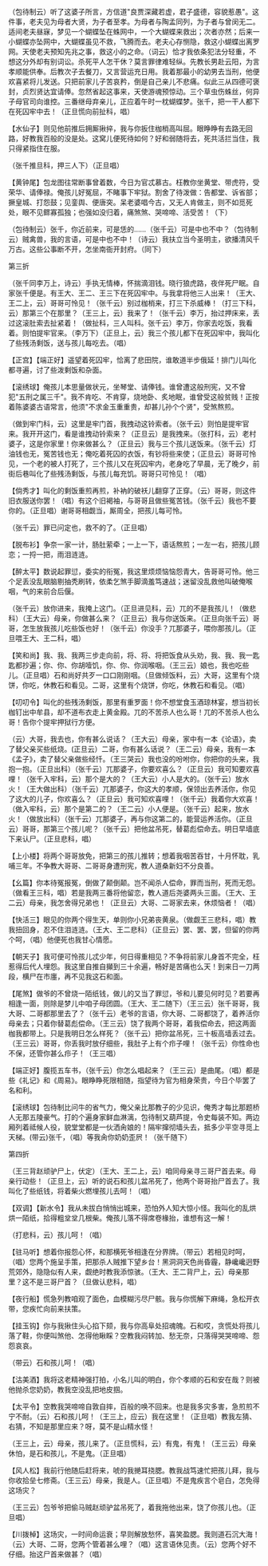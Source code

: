 <!-- { "loadSidebar": true } -->
（包待制云）听了这婆子所言，方信道"良贾深藏若虚，君子盛德，容貌惹愚"。这件事，老夫见为母者大贤，为子者至孝。为母者与陶孟同列，为子者与曾闵无二。适间老夫昼寐，梦见一个蝴蝶坠在蛛网中，一个大蝴蝶来救出；次者亦然；后来一小蝴蝶亦坠网中，大蝴蝶虽见不救，飞腾而去。老夫心存恻隐，救这小蝴蝶出离罗网。天使老夫预知先兆之事，救这小的之命。（词云）恰才我依条犯法分轻重，不想这分外却有别词讼。杀死平人怎干休？莫言罪律难轻纵。先教长男赴云阳，为言孝顺能供奉。后教次子去餐刀，又言营运充日用。我着那最小的幼男去当刑，他便欢喜紧将儿发送。只把前家儿子苦哀矜，倒是自己亲儿不悲痛。似此三从四德可褒封，贞烈贤达宜请俸。忽然省起这事来，天使游魂预惊动。三个草虫伤蛛丝，何异子母官司向谁控。三番继母弃亲儿，正应着午时一枕蝴蝶梦。张千，把一干人都下在死囚牢中去！（正旦慌向前扯科，唱）

【水仙子】则见他前推后拥厮揪捽，我与你扳住枷梢高叫屈。眼睁睁有去路无回路，好教我百般的没是处。这窝儿便死待如何？好和弱随将去，死共活拦当住，我只得紧指住在服。

（张千推旦科，押三人下）（正旦唱）

【黄钟尾】包龙图往常断事曾着数，今日为官忒慕古。枉教你坐黄堂、带虎符，受荣华、请俸禄。俺孩儿好冤屈，不睹事下牢狱。割舍了待泼做：告都堂、诉省部；撅皇城、打怨鼓；见銮舆、便唐突。呆老婆唱今古，又无人肯做主，则不如觅死处，眼不见鳏寡孤独；也强如没归着，痛煞煞、哭啼啼、活受苦！（下）

（包待制云）张千，你近前来，可是恁的……（张千云）可是中也不中？（包待制云）贼禽兽，我的言语，可是中也不中！（诗云）我扶立当今圣明主，欲播清风千万古。这些公事断不开，怎坐南衙开封府。（同下）

第三折

（张千同李万上，诗云）手执无情棒，怀揣滴泪钱。晓行狼虎路，夜伴死尸眠。自家张千便是。有王大、王二、王三下在死囚牢中。与我拿将他三人出来！（王大、王二上，云）哥哥可怜见！（张千云）别过枷梢来，打三下杀威棒！（打三下科，云）那第三个在那里？（王三上，云）我来了！（张千云）李万，抬过押床来，丢过这滚肚索去扯紧着！（做扯科，三人叫科。张千云）李万，你家去吃饭，我看着。则怕提牢官来。（李万下）（正旦上，云）我三个孩儿都下在死囚牢中，我叫化了些残汤剩饭，送与孩儿每吃去。（唱）

【正宫】【端正好】遥望着死囚牢，恰离了悲田院，谁敢道半步俄延！排门儿叫化都寻遍，讨了些泼剩饭和杂面。

【滚绣球】俺孩儿本思量做状元，坐琴堂、请俸钱。谁曾遭这般刑宪，又不曾犯"五刑之属三千"。我不肯吃、不肯穿，烧地卧、炙地眠，谁曾受这般贫贱！正按着陈婆婆古语常言，他须"不求金玉重重贵，却甚儿孙个个贤"，受煞熬煎。

（做到牢门科，云）这里是牢门首，我拽动这铃索者。（张千云）则怕是提牢官来。我开开这门，看是谁拽动铃索来？（正旦云）是我拽来。（张打科，云）老村婆子，这是你家里！你来做甚么？（正旦云）我与三个孩儿送饭来。（张千云）灯油钱也无，冤苦钱也无；俺吃着死囚的衣饭，有钞将些来使；（正旦云）哥哥可怜见，一个老的被人打死了，三个孩儿又在死囚牢内，老身吃了早晨，无了晚夕，前街后巷叫化了些残汤剩饭，与孩儿每充饥。哥哥只可怜见！（唱）

【倘秀才】叫化的剩饭重煎再煎，补衲的破袄儿翻穿了正穿。（云）哥哥，则这件旧衣服送你罢！（唱）有这个旧褐袖，与哥哥且做些冤苦钱。（张千云）我也不要你的。（正旦唱）谢哥哥相觑当，厮周全，把孩儿每可怜。

（张千云）罪已问定也，救不的了。（正旦唱）

【脱布衫】争奈一家一计，肠肚萦牵；一上一下，语话熬煎；一左一右，把孩儿顾恋；一捋一把，雨泪涟涟。

【醉太平】数说起罪愆，委实的衔冤，我这里烦烦恼恼怨青大，告哥哥可怜。他三个足丢没乱眼脑剔抽秃刷转，依柔乞煞手脚滴羞笃速战；迷留没乱救他叫破俺喉咽，气的来前合后偃。

（张千云）放你进来，我掩上这门。（正旦进见科，云）兀的不是我孩儿！（做悲科）（王大云）母亲，你做甚么来？（正旦云）我与你送饭来。（正旦向张千云）哥哥，怎生放我孩儿吃些饭也好！（张千云）你没手？兀那婆子，喂你那孩儿。（正旦喂王大、王二科，唱）

【笑和尚】我、我、我两三步走向前，将、将、将把饭食从头劝，我、我、我一匙匙都抄遍；你、你、你胡噎饥，你、你、你润喉咽。（王三云）娘也，我也吃些儿。（正旦唱）石和尚好共歹一口口刚刚咽。（旦做倾饭料，云）大哥，这里有个烧饼，你吃，休教石和看见。二哥，这里有个烧饼，你吃，休教石和看见。（唱）

【叨叨令】叫化的些残汤剩饭，那里有重罗面！你不想堂食玉酒琼林宴，想当初长枷钉出中牟县，却不道布衣走上黄金殿。兀的不苦杀人也么哥！兀的不苦杀人也么哥！告你个提牢押狱行方便。

（云）大哥，我去也，你有甚么说话？（王大云）母亲，家中有一本《论语》，卖了替父亲买些纸烧。(正旦云）二哥，你有甚么话说？（王二云）母亲，我有一本《孟子》，卖了替父亲做些经忏。（王三哭云）我也没的吩咐你，你把你的头来，我抱一抱。（正旦出科）（张千云）兀那婆子，你要欢喜么？（正旦云）我可知要欢喜哩！（张千入牢科，云）那个是大的？（王大云）小人是大的。（张千云）放水火！（王大做出科）（张千云）兀那婆子，你这大的孝顺，保领出去养活你，你见了这大的儿子，你欢喜么？（正旦云）我可知欢喜哩！（张千云）我着你大欢喜！（做入牢科，云）那个是第二的？（王二云）小人便是。（张千云）起来，放水火！（做放出科）（张千云）兀那婆子，再与你这第二的，能营运养活你。（正旦云）哥哥，那第三个孩儿呢？（张千云）把他盆吊死，替葛彪偿命去。明日早墙底下来认尸。（正旦悲科，唱）

【上小楼】将两个哥哥放免，把第三的孩儿推转；想着我咽苦吞甘，十月怀耽，乳哺三年。不争教大哥哥、二哥哥身遭刑宪，教人道桑新妇不分良善。

【幺篇】你本待冤报冤，倒做了颠倒颠。岂不闻杀人偿命，罪而当刑，死而无怨。（做看王三科，唱）若是我两三番将他留恋，教人道后尧婆两头三面。（王大、王二云）母亲，我怎舍得兄弟也！（正旦云）大哥、二哥家去来，休烦恼者！（唱）

【快活三】眼见的你两个得生天，单则你小兄弟丧黄泉。（做觑王三悲科，唱）教我扭回身，忍不住泪涟涟。（王大、王二悲科）（正旦云）罢、罢、罢，但留的你两个呵，（唱）他便死也我甘心情愿。

【朝天子】我可便可怜孩儿忒少年，何日得重相见？不争将前家儿身首不完全，枉惹得后代人埋怨。我这里自推自攧到三十余遍，畅好是苦痛也么天！到来日一刀两段，横尸在市廛，再不见我这石和面。

【尾煞】做爷的不曾烧一陌纸钱，做儿的又当了罪愆，爷和儿要见何时见？若要再相逢一面，则除是梦儿中咱子母团圆。（王大、王二随下）（王三云）张千哥哥，我大哥、二哥都那里去了？（张千云）老爷的言语，你大哥、二哥都饶了，着养活你母亲去；只着你替葛彪偿命。（王三云）饶了我两个哥哥，着我偿命去，把这两面枷我都带上。只是我明日怎么样死？（张千云）把你盆吊死，三十板高墙丢过去。（王三云）哥哥，你丢我时放仔细些，我肚子上有个疖子哩！（张千云）你性命也不保，还管你甚么疖子！（王三唱）

【端正好】腹揽五车书，（张千云）你怎么唱起来？（王三云）是曲尾。（唱）都是些《礼记》和《周易》。眼睁睁死限相随，指望待为官为相身荣贵，今日个毕罢了名和利。

【滚绣球】包待制比问牛的省气力，俺父亲比那教子的少见识，俺秀才每比那题桥人无那五陵豪气。打的个遍身家鲜血淋漓，包待制又葫芦提，令史每装不知。两边厢列着祗候人役，貌堂堂都是一伙洒肏娘的！隔牢撺彻墙头去，抵多少平空寻觅上天梯。(带云)张千，（唱）等我肏你奶奶歪屄！（张千随下）

第四折

（王三背赵顽驴尸上，伏定）（王大、王二上，云）咱同母亲寻三哥尸首去来。母亲行动些！（正旦上，云）听的说石和孩儿盆吊死了，他两个哥哥抬尸首去了。我叫化了些纸钱，将着柴火燃埋孩儿去呵！（唱）

【双调】【新水令】我从未拔白悄悄出城来，恐怕外人知大惊小怪。我叫化的乱烘烘一陌纸，拾得粗坌坌几根柴。俺孩儿落不得席卷椽抬，谁想有这一解！

（打悲科，云）孩儿呵！（唱）

【驻马听】想着你报怨心怀，和那横死爷相逢在分界牌。（带云）若相见时呵，（唱）您两个施呈手策，把那杀人贼推下望乡台！黑洞洞天色尚昏霾，静巉巉迥野荒郊外，隐隐似有人来，觑绝时教我添惊骇。（王大、王二背尸上，云）母亲那里？这不是三哥尸首？（旦做认悲科，唱）

【夜行船】慌急列教咱观了面色，血模糊污尽尸骸。我与你慌解下麻绳，急松开衣带，您疾忙向前来扶策。

【挂玉钩】你与我揪住头心掐下颏，我与你高阜处招魂魄。石和哎，贪慌处将孩儿落了鞋，你便叫煞他、怎得他瞅睬？空教我闷转加、愁无奈，只落得哭哭啼啼、怨怨哀哀。

（带云）石和孩儿呵！（唱）

【沽美酒】我将这老精神强打拍，小名儿叫的明白，你个孝顺的石和安在哉？则被他抛杀您奶奶，教我空没乱把地皮掴。

【太平令】空教我哭啼啼自敦自摔，百般的唤不回来。也是我多灾多害，急煎煎不宁不耐。（云）石和孩儿呵！（王三上，应云）我在这里！（正旦唱）教我左猜、右猜，不知是那里应来？呀，莫不是山精水怪！

（王三上，云）母亲，孩儿来了。（正旦慌科，云）有鬼，有鬼！（王三云）母亲休怕，是石和孩儿，不是鬼。（正旦唱）

【风人松】我前行他随后赶将来，唬的我撧耳挠腮。教我战笃速忙把孩儿拜，我与你收拾垒七修斋。（王三云）母亲，我是人。（正旦唱）不是鬼疾言个皂白，怎免得这场灾？

（王三云）包爷爷把偷马贼赵顽驴盆吊死了，着我拖他出来，饶了你孩儿也。（正旦唱）

【川拨棹】这场灾，一时间命运衰；早则解放愁怀，喜笑盈腮。我则道石沉大海！（云）大哥、二哥，您两个管着甚么哩？（唱）这言语休见责。（云）您两个好不仔细。抬这尸首来做甚？（唱）

